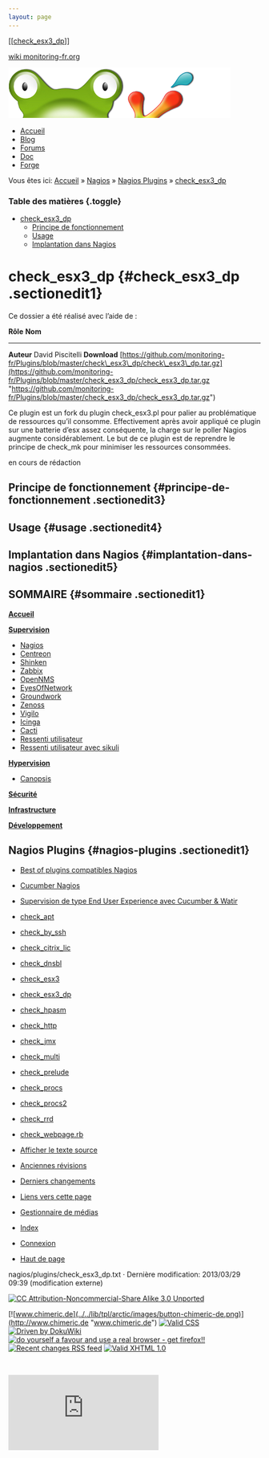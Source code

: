 ```yaml
---
layout: page
---
```


[[[check\_esx3\_dp](check_esx3_dp@do=backlink.html)]]

[wiki monitoring-fr.org](../../start.html "[ALT+H]")

![Logo Monitoring](../../lib/tpl/arctic/images/logo_monitoring.png)

-   [Accueil](../../index.html "Cliquez pour revenir |  l'accueil")
-   [Blog](http://www.monitoring-fr.org "Blog & News")
-   [Forums](http://forums.monitoring-fr.org "Forums")
-   [Doc](http://doc.monitoring-fr.org "Doc")
-   [Forge](https://github.com/monitoring-fr "Forge")

Vous êtes ici: [Accueil](../../start.html "start") »
[Nagios](../start.html "nagios:start") » [Nagios
Plugins](start.html "nagios:plugins:start") »
[check\_esx3\_dp](check_esx3_dp.html "nagios:plugins:check_esx3_dp")

### Table des matières {.toggle}

-   [check\_esx3\_dp](check_esx3_dp.html#check_esx3_dp)
    -   [Principe de
        fonctionnement](check_esx3_dp.html#principe-de-fonctionnement)
    -   [Usage](check_esx3_dp.html#usage)
    -   [Implantation dans
        Nagios](check_esx3_dp.html#implantation-dans-nagios)

check\_esx3\_dp {#check_esx3_dp .sectionedit1}
===============

Ce dossier a été réalisé avec l’aide de :

  **Rôle**       **Nom**
  -------------- ----------------------------------------------------------------------------------------------------------------------------------------------------------------------------------------------------------------------------------------------------------------------------------
  **Auteur**     David Piscitelli
  **Download**   [https://github.com/monitoring-fr/Plugins/blob/master/check\_esx3\_dp/check\_esx3\_dp.tar.gz](https://github.com/monitoring-fr/Plugins/blob/master/check_esx3_dp/check_esx3_dp.tar.gz "https://github.com/monitoring-fr/Plugins/blob/master/check_esx3_dp/check_esx3_dp.tar.gz")

Ce plugin est un fork du plugin check\_esx3.pl pour palier au
problématique de ressources qu’il consomme. Effectivement après avoir
appliqué ce plugin sur une batterie d’esx assez conséquente, la charge
sur le poller Nagios augmente considérablement. Le but de ce plugin est
de reprendre le principe de check\_mk pour minimiser les ressources
consommées.

en cours de rédaction

Principe de fonctionnement {#principe-de-fonctionnement .sectionedit3}
--------------------------

Usage {#usage .sectionedit4}
-----

Implantation dans Nagios {#implantation-dans-nagios .sectionedit5}
------------------------

SOMMAIRE {#sommaire .sectionedit1}
--------

**[Accueil](../../start.html "start")**

**[Supervision](../../supervision/start.html "supervision:start")**

-   [Nagios](../start.html "nagios:start")
-   [Centreon](../../centreon/start.html "centreon:start")
-   [Shinken](../../shinken/start.html "shinken:start")
-   [Zabbix](../../zabbix/start.html "zabbix:start")
-   [OpenNMS](../../opennms/start.html "opennms:start")
-   [EyesOfNetwork](../../eyesofnetwork/start.html "eyesofnetwork:start")
-   [Groundwork](../../groundwork/start.html "groundwork:start")
-   [Zenoss](../../zenoss/start.html "zenoss:start")
-   [Vigilo](../../vigilo/start.html "vigilo:start")
-   [Icinga](../../icinga/start.html "icinga:start")
-   [Cacti](../../cacti/start.html "cacti:start")
-   [Ressenti
    utilisateur](../../supervision/eue/start.html "supervision:eue:start")
-   [Ressenti utilisateur avec
    sikuli](../../sikuli/eue/start.html "sikuli:eue:start")

**[Hypervision](../../hypervision/start.html "hypervision:start")**

-   [Canopsis](../../canopsis/start.html "canopsis:start")

**[Sécurité](../../securite/start.html "securite:start")**

**[Infrastructure](../../infra/start.html "infra:start")**

**[Développement](../../dev/start.html "dev:start")**

Nagios Plugins {#nagios-plugins .sectionedit1}
--------------

-   [Best of plugins compatibles
    Nagios](bestof.html "nagios:plugins:bestof")
-   [Cucumber
    Nagios](cucumber-nagios.html "nagios:plugins:cucumber-nagios")
-   [Supervision de type End User Experience avec Cucumber &
    Watir](cucumber-nagios-watir.html "nagios:plugins:cucumber-nagios-watir")
-   [check\_apt](check_apt.html "nagios:plugins:check_apt")
-   [check\_by\_ssh](check_by_ssh.html "nagios:plugins:check_by_ssh")
-   [check\_citrix\_lic](check_citrix_lic.html "nagios:plugins:check_citrix_lic")
-   [check\_dnsbl](check_dnsbl.html "nagios:plugins:check_dnsbl")
-   [check\_esx3](check_esx3.html "nagios:plugins:check_esx3")
-   [check\_esx3\_dp](check_esx3_dp.html "nagios:plugins:check_esx3_dp")
-   [check\_hpasm](check_hpasm.html "nagios:plugins:check_hpasm")
-   [check\_http](check_http.html "nagios:plugins:check_http")
-   [check\_jmx](check_jmx.html "nagios:plugins:check_jmx")
-   [check\_multi](check_multi.html "nagios:plugins:check_multi")
-   [check\_prelude](check_prelude.html "nagios:plugins:check_prelude")
-   [check\_procs](check_procs.html "nagios:plugins:check_procs")
-   [check\_procs2](check_procs2.html "nagios:plugins:check_procs2")
-   [check\_rrd](../../plugins/check_rrd.html "nagios:plugins:check_rrd")
-   [check\_webpage.rb](check_webpage.rb.html "nagios:plugins:check_webpage.rb")

-   [Afficher le texte
    source](check_esx3_dp@do=edit&rev=0.html "Afficher le texte source [V]")
-   [Anciennes
    révisions](check_esx3_dp@do=revisions.html "Anciennes révisions [O]")
-   [Derniers
    changements](check_esx3_dp@do=recent.html "Derniers changements [R]")
-   [Liens vers cette
    page](check_esx3_dp@do=backlink.html "Liens vers cette page")
-   [Gestionnaire de
    médias](check_esx3_dp@do=media.html "Gestionnaire de médias")
-   [Index](check_esx3_dp@do=index.html "Index [X]")
-   [Connexion](check_esx3_dp@do=login&sectok=6bca6bdf16f8880de3d6d3649db89a26.html "Connexion")
-   [Haut de page](check_esx3_dp.html#dokuwiki__top "Haut de page [T]")

nagios/plugins/check\_esx3\_dp.txt · Dernière modification: 2013/03/29
09:39 (modification externe)

[![CC Attribution-Noncommercial-Share Alike 3.0
Unported](../../lib/images/license/button/cc-by-nc-sa.png)](http://creativecommons.org/licenses/by-nc-sa/3.0/)

[![www.chimeric.de](../../lib/tpl/arctic/images/button-chimeric-de.png)](http://www.chimeric.de "www.chimeric.de")
[![Valid
CSS](../../lib/tpl/arctic/images/button-css.png)](http://jigsaw.w3.org/css-validator/check/referer "Valid CSS")
[![Driven by
DokuWiki](../../lib/tpl/arctic/images/button-dw.png)](http://wiki.splitbrain.org/wiki:dokuwiki "Driven by DokuWiki")
[![do yourself a favour and use a real browser - get
firefox!!](../../lib/tpl/arctic/images/button-firefox.png)](http://www.firefox-browser.de "do yourself a favour and use a real browser - get firefox")
[![Recent changes RSS
feed](../../lib/tpl/arctic/images/button-rss.png)](../../feed.php "Recent changes RSS feed")
[![Valid XHTML
1.0](../../lib/tpl/arctic/images/button-xhtml.png)](http://validator.w3.org/check/referer "Valid XHTML 1.0")

![](../../lib/exe/indexer.php@id=nagios%253Aplugins%253Acheck_esx3_dp&1424859575)

![](http://analytics.monitoring-fr.org/piwik.php?idsite=2)
